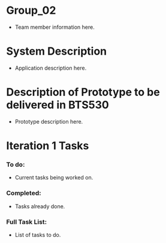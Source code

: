 # Group_02
- Team member information here.

# System Description
- Application description here.

# Description of Prototype to be delivered in BTS530
- Prototype description here.

# Iteration 1 Tasks

### To do:
- Current tasks being worked on.

### Completed:
- Tasks already done.

### Full Task List:
- List of tasks to do.